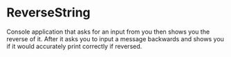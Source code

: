 # ReverseString

Console application that asks for an input from you then shows you the reverse of it.
After it asks you to input a message backwards and shows you if it would accurately print correctly if reversed.

